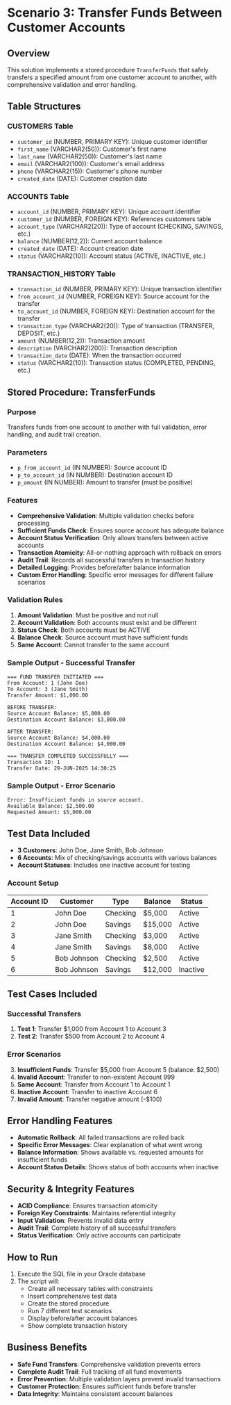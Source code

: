 # Scenario 3: Transfer Funds Between Customer Accounts

## Overview
This solution implements a stored procedure `TransferFunds` that safely transfers a specified amount from one customer account to another, with comprehensive validation and error handling.

## Table Structures

### CUSTOMERS Table
- `customer_id` (NUMBER, PRIMARY KEY): Unique customer identifier
- `first_name` (VARCHAR2(50)): Customer's first name
- `last_name` (VARCHAR2(50)): Customer's last name
- `email` (VARCHAR2(100)): Customer's email address
- `phone` (VARCHAR2(15)): Customer's phone number
- `created_date` (DATE): Customer creation date

### ACCOUNTS Table
- `account_id` (NUMBER, PRIMARY KEY): Unique account identifier
- `customer_id` (NUMBER, FOREIGN KEY): References customers table
- `account_type` (VARCHAR2(20)): Type of account (CHECKING, SAVINGS, etc.)
- `balance` (NUMBER(12,2)): Current account balance
- `created_date` (DATE): Account creation date
- `status` (VARCHAR2(10)): Account status (ACTIVE, INACTIVE, etc.)

### TRANSACTION_HISTORY Table
- `transaction_id` (NUMBER, PRIMARY KEY): Unique transaction identifier
- `from_account_id` (NUMBER, FOREIGN KEY): Source account for the transfer
- `to_account_id` (NUMBER, FOREIGN KEY): Destination account for the transfer
- `transaction_type` (VARCHAR2(20)): Type of transaction (TRANSFER, DEPOSIT, etc.)
- `amount` (NUMBER(12,2)): Transaction amount
- `description` (VARCHAR2(200)): Transaction description
- `transaction_date` (DATE): When the transaction occurred
- `status` (VARCHAR2(10)): Transaction status (COMPLETED, PENDING, etc.)

## Stored Procedure: TransferFunds

### Purpose
Transfers funds from one account to another with full validation, error handling, and audit trail creation.

### Parameters
- `p_from_account_id` (IN NUMBER): Source account ID
- `p_to_account_id` (IN NUMBER): Destination account ID
- `p_amount` (IN NUMBER): Amount to transfer (must be positive)

### Features
- **Comprehensive Validation**: Multiple validation checks before processing
- **Sufficient Funds Check**: Ensures source account has adequate balance
- **Account Status Verification**: Only allows transfers between active accounts
- **Transaction Atomicity**: All-or-nothing approach with rollback on errors
- **Audit Trail**: Records all successful transfers in transaction history
- **Detailed Logging**: Provides before/after balance information
- **Custom Error Handling**: Specific error messages for different failure scenarios

### Validation Rules
1. **Amount Validation**: Must be positive and not null
2. **Account Validation**: Both accounts must exist and be different
3. **Status Check**: Both accounts must be ACTIVE
4. **Balance Check**: Source account must have sufficient funds
5. **Same Account**: Cannot transfer to the same account

### Sample Output - Successful Transfer
```
=== FUND TRANSFER INITIATED ===
From Account: 1 (John Doe)
To Account: 3 (Jane Smith)
Transfer Amount: $1,000.00

BEFORE TRANSFER:
Source Account Balance: $5,000.00
Destination Account Balance: $3,000.00

AFTER TRANSFER:
Source Account Balance: $4,000.00
Destination Account Balance: $4,000.00

=== TRANSFER COMPLETED SUCCESSFULLY ===
Transaction ID: 1
Transfer Date: 29-JUN-2025 14:30:25
```

### Sample Output - Error Scenario
```
Error: Insufficient funds in source account.
Available Balance: $2,500.00
Requested Amount: $5,000.00
```

## Test Data Included
- **3 Customers**: John Doe, Jane Smith, Bob Johnson
- **6 Accounts**: Mix of checking/savings accounts with various balances
- **Account Statuses**: Includes one inactive account for testing

### Account Setup
| Account ID | Customer | Type | Balance | Status |
|------------|----------|------|---------|--------|
| 1 | John Doe | Checking | $5,000 | Active |
| 2 | John Doe | Savings | $15,000 | Active |
| 3 | Jane Smith | Checking | $3,000 | Active |
| 4 | Jane Smith | Savings | $8,000 | Active |
| 5 | Bob Johnson | Checking | $2,500 | Active |
| 6 | Bob Johnson | Savings | $12,000 | Inactive |

## Test Cases Included

### Successful Transfers
1. **Test 1**: Transfer $1,000 from Account 1 to Account 3
2. **Test 2**: Transfer $500 from Account 2 to Account 4

### Error Scenarios
3. **Insufficient Funds**: Transfer $5,000 from Account 5 (balance: $2,500)
4. **Invalid Account**: Transfer to non-existent Account 999
5. **Same Account**: Transfer from Account 1 to Account 1
6. **Inactive Account**: Transfer to inactive Account 6
7. **Invalid Amount**: Transfer negative amount (-$100)

## Error Handling Features
- **Automatic Rollback**: All failed transactions are rolled back
- **Specific Error Messages**: Clear explanation of what went wrong
- **Balance Information**: Shows available vs. requested amounts for insufficient funds
- **Account Status Details**: Shows status of both accounts when inactive

## Security & Integrity Features
- **ACID Compliance**: Ensures transaction atomicity
- **Foreign Key Constraints**: Maintains referential integrity
- **Input Validation**: Prevents invalid data entry
- **Audit Trail**: Complete history of all successful transfers
- **Status Verification**: Only active accounts can participate

## How to Run
1. Execute the SQL file in your Oracle database
2. The script will:
   - Create all necessary tables with constraints
   - Insert comprehensive test data
   - Create the stored procedure
   - Run 7 different test scenarios
   - Display before/after account balances
   - Show complete transaction history

## Business Benefits
- **Safe Fund Transfers**: Comprehensive validation prevents errors
- **Complete Audit Trail**: Full tracking of all fund movements
- **Error Prevention**: Multiple validation layers prevent invalid transactions
- **Customer Protection**: Ensures sufficient funds before transfer
- **Data Integrity**: Maintains consistent account balances